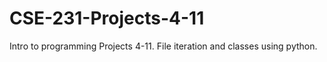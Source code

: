 # CSE-231-Projects-4-11
Intro to programming Projects 4-11. File iteration and classes using python. 
